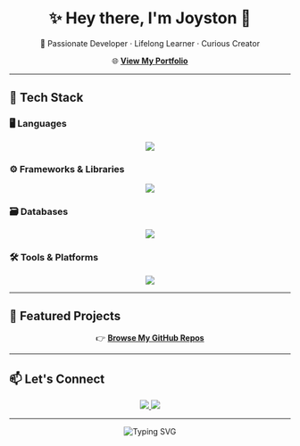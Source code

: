 <h1 align="center">✨ Hey there, I'm Joyston 👋</h1>
<p align="center">🚀 Passionate Developer · Lifelong Learner · Curious Creator</p>

<p align="center">
  🌐 <a href="https://noviceprogrammer210.github.io/Portfolio/" target="_blank"><strong>View My Portfolio</strong></a>
</p>

---

## 🧰 Tech Stack

### 🖥️ Languages
<p align="center">
  <img src="https://skillicons.dev/icons?i=python,java,c,cs,php,js" />
</p>

### ⚙️ Frameworks & Libraries
<p align="center">
  <img src="https://skillicons.dev/icons?i=react,nodejs" />
</p>

### 🗃️ Databases
<p align="center">
  <img src="https://skillicons.dev/icons?i=mysql" />
</p>

### 🛠️ Tools & Platforms
<p align="center">
  <img src="https://skillicons.dev/icons?i=git,github,vscode,linux" />
</p>

---

## 📂 Featured Projects

<p align="center">
  👉 <a href="https://github.com/NoviceProgrammer210?tab=repositories" target="_blank"><strong>Browse My GitHub Repos</strong></a>
</p>

---

## 📫 Let's Connect

<p align="center">
  <a href="mailto:thanushpais2021@gmail.com" target="_blank">
    <img src="https://img.shields.io/badge/Email-EA4335?style=for-the-badge&logo=gmail&logoColor=white" />
  </a>
  <a href="https://www.linkedin.com/in/joyston-thanush-pais/" target="_blank">
    <img src="https://img.shields.io/badge/LinkedIn-0A66C2?style=for-the-badge&logo=linkedin&logoColor=white" />
  </a>
</p>

---

<p align="center">
  <img src="https://readme-typing-svg.herokuapp.com?font=Fira+Code&duration=3000&pause=1000&center=true&vCenter=true&width=435&lines=Thanks+for+visiting!+👋;Keep+Building+and+Exploring+💡;" alt="Typing SVG" />
</p>
